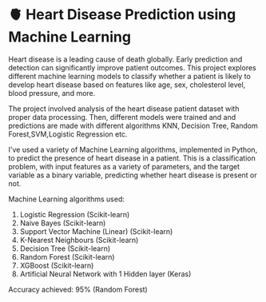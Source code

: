 # 🫀 Heart Disease Prediction using Machine Learning
Heart disease is a leading cause of death globally. Early prediction and detection can significantly improve patient outcomes. This project explores different machine learning models to classify whether a patient is likely to develop heart disease based on features like age, sex, cholesterol level, blood pressure, and more.

The project involved analysis of the heart disease patient dataset with proper data processing. Then, different models were trained and and predictions are made with different algorithms KNN, Decision Tree, Random Forest,SVM,Logistic Regression etc.

I've used a variety of Machine Learning algorithms, implemented in Python, to predict the presence of heart disease in a patient. This is a classification problem, with input features as a variety of parameters, and the target variable as a binary variable, predicting whether heart disease is present or not.

Machine Learning algorithms used:

1. Logistic Regression (Scikit-learn)
2. Naive Bayes (Scikit-learn)
3. Support Vector Machine (Linear) (Scikit-learn)
4. K-Nearest Neighbours (Scikit-learn)
5. Decision Tree (Scikit-learn)
6. Random Forest (Scikit-learn)
7. XGBoost (Scikit-learn)
8. Artificial Neural Network with 1 Hidden layer (Keras)


Accuracy achieved: 95% (Random Forest)
